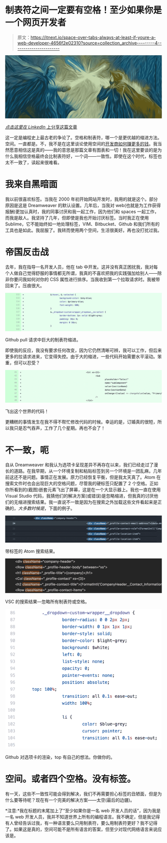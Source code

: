 # 制表符之间一定要有空格！至少如果你是一个网页开发者

> 原文：<https://itnext.io/space-over-tabs-always-at-least-if-youre-a-web-developer-4656f2e02310?source=collection_archive---------4----------------------->

![](img/6d6e136258cc1ee73c6d6e9d8c2cb26b.png)

[*点击这里在 LinkedIn* 上分享这篇文章](https://www.linkedin.com/cws/share?url=https%3A%2F%2Fitnext.io%2Fspace-over-tabs-always-at-least-if-youre-a-web-developer-4656f2e02310)

这一定是编程史上最古老的争论了。空格和制表符，哪一个是更优越的缩进方法。空间。一直都是。不，我不是在这里谈论使用空间的[开发商如何赚更多的钱](https://stackoverflow.blog/2017/06/15/developers-use-spaces-make-money-use-tabs/)。我当然愿意相信这是真的——我的意思是那篇文章有图表和一切！我在这里要谈的是为什么我相信空格最终会比制表符好，一个词——一致性。即使在这个时代，标签也太不一致了，读起来很难看。

# 我来自黑暗面

我以前很喜欢标签。当我在 2000 年初开始网站开发时，我用的就是这个。部分原因是这是 Dreamweaver 的默认设置。几年后，当我对 web(也就是为工作获得报酬)更加认真时，我的同事讨厌和我一起工作，因为他们和 spaces 一起工作，而我是敌人。我坚持了几年，但即使是我也开始讨厌标签。当时我正在使用 Sublime，它不能始终如一地处理标签，VIM、Bitbucket、Github 和我们所有的工具也是如此。我屈服了。我转而使用两个空间，生活很美好。再也没打扰过我。

# 帝国反击战

去年，我在指导一名开发人员，他在 tab 中开发。这并没有真正困扰我，我对每个人做自己觉得舒服的事情都无所谓，我真的不喜欢把我的实践强加给别人——除非你要问我如何对你的 CSS 属性进行排序。当我收到第一个拉取请求时。我被带回来了。压痕很大。

![](img/a90805f0e6b5d416a414cc442176b122.png)

Github pull 请求中巨大的制表符缩进。

即使我的反应，我没有要求任何改变，因为它仍然清晰可辨，我可以工作，但后来更多的拉请求进来，它变得失控。由于大的缩进，一些代码开始需要水平滚动。笨重，但可以忍受？

![](img/8e4ad2b9ab17d4b465813a48c78a3b85.png)

飞出这个世界的代码！

更糟糕的事情发生在我不得不帮忙修改代码的时候。幸运的是，订婚真的很短，所以我只是忍气吞声，工作了几个星期。再也不会了！

# 不一致，呃

自从 Dreamweaver 和我认为选项卡呈现差异不再存在以来，我们已经走过了漫长的道路。在我早期，从一个环境复制和粘贴标签到另一个环境是一团乱麻。几年前这还不是问题。事情正在发展。原力已经恢复平衡，但是我太天真了。Atom 在搜索文件时也会出现巨大的空格问题，尽管我的硬标签只配置了 2 个空格。正如你所看到的(截图)嵌套元素飞出了屏幕，这是在一个大显示器上。我也一直在使用 Visual Studio 代码，我猜他们的解决方案(或错误)是忽略缩进，但我真的讨厌他们的无缩进搜索结果。我一直说不一致是因为在搜索之外加载这些文件看起来是正确的，*大多数时候是*，下面的例子。

![](img/075179b067f747f96b38ea6d26d2409e.png)

带标签的 Atom 搜索结果。

![](img/e80b0a6082a0a9f1d227f9a0620ad893.png)

VSC 的搜索结果—忽略所有制表符或空格。

![](img/46d3dbee8405ed41da89a5e68f61c1c9.png)

Github 对选项卡的渲染，top 有自己的想法。你做你的。

# 空间。或者四个空格。没有标签。

有一天，这些不一致性可能会得到解决，我们不再需要担心标签的丑陋面，但是为什么要等待呢？现在有一个完美的解决方案——太空(最后的边疆)。

*注意:*我在标题的末尾加上了“至少如果你是一名 web 开发人员的话”，因为我是一名 web 开发人员，我并不知道世界上所有的编程语言。我不确定，但是我记得有人曾经告诉过我，有一种语言要么只用制表符，要么用制表符更好？我不记得了。如果这是真的，空间可能不是所有语言的答案，但至少对现代网络语言来说应该是。
